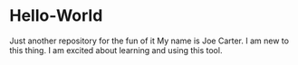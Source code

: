 # Hello-World
Just another repository for the fun of it
My name is Joe Carter. I am new to this thing. I am excited about learning and using this tool.
